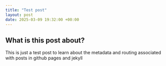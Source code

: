 ```yaml
---
title: "Test post"
layout: post
date: 2025-03-09 19:32:00 +00:00
---
```


## What is this post about?

This is just a test post to learn about the metadata and routing associated with posts in github pages and jekyll